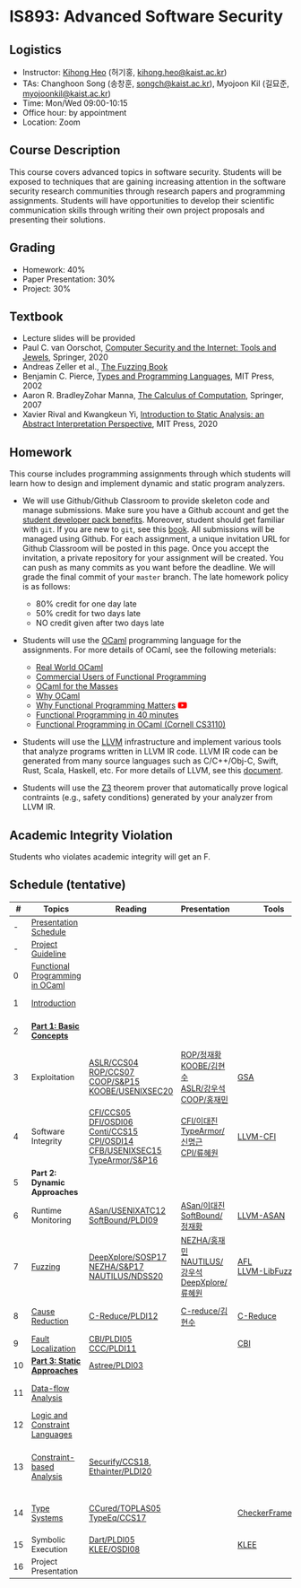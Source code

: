 # IS893: Advanced Software Security

## Logistics
- Instructor: [Kihong Heo](https://kihongheo.kaist.ac.kr) (허기홍, kihong.heo@kaist.ac.kr)
- TAs: Changhoon Song (송창훈, songch@kaist.ac.kr), Myojoon Kil (길묘준, myojoonkil@kaist.ac.kr)
- Time: Mon/Wed 09:00-10:15
- Office hour: by appointment
- Location: Zoom

## Course Description
This course covers advanced topics in software security. Students will be exposed to
techniques that are gaining increasing attention in the software security research
communities through research papers and programming assignments. Students will have
opportunities to develop their scientific communication skills through writing their
own project proposals and presenting their solutions.

## Grading
- Homework: 40%
- Paper Presentation: 30%
- Project: 30%

## Textbook
- Lecture slides will be provided
- Paul C. van Oorschot, [Computer Security and the Internet: Tools and Jewels](https://people.scs.carleton.ca/~paulv/toolsjewels.html), Springer, 2020
- Andreas Zeller et al., [The Fuzzing Book](https://www.fuzzingbook.org)
- Benjamin C. Pierce, [Types and Programming Languages](https://www.cis.upenn.edu/~bcpierce/tapl), MIT Press, 2002
- Aaron R. BradleyZohar Manna, [The Calculus of Computation](https://link.springer.com/book/10.1007/978-3-540-74113-8), Springer, 2007
- Xavier Rival and Kwangkeun Yi, [Introduction to Static Analysis: an Abstract Interpretation Perspective](https://mitpress.mit.edu/books/introduction-static-analysis), MIT Press, 2020

## Homework
This course includes programming assignments through which students will learn how to design and implement dynamic and static program analyzers.

- We will use Github/Github Classroom to provide skeleton code and manage submissions.
Make sure you have a Github account and get the [student developer pack benefits](https://education.github.com/pack).
Moreover, student should get familiar with `git`.
If you are new to `git`, see this [book](https://git-scm.com/book/en/v2).
All submissions will be managed using Github.
For each assignment, a unique invitation URL for Github Classroom will be posted in this page.
Once you accept the invitation, a private repository for your assignment will be created.
You can push as many commits as you want before the deadline. We will grade the final commit of your `master` branch.
The late homework policy is as follows:
  - 80% credit for one day late
  - 50% credit for two days late
  - NO credit given after two days late

- Students will use the [OCaml](https://ocaml.org) programming language for the assignments. For more details of OCaml, see the following meterials:
  - [Real World OCaml](https://dev.realworldocaml.org/index.html)
  - [Commercial Users of Functional Programming](http://cufp.org/2017)
  - [OCaml for the Masses](https://queue.acm.org/detail.cfm?id=2038036)
  - [Why OCaml](https://blog.janestreet.com/why-ocaml/)
  - [Why Functional Programming Matters](https://dl.acm.org/doi/10.1093/comjnl/32.2.98) [<img src="icons/youtube.png" width="16" />](https://youtu.be/1qBHf8DrWR8)
  - [Functional Programming in 40 minutes](https://youtu.be/0if71HOyVjY)
  - [Functional Programming in OCaml (Cornell CS3110)](https://www.cs.cornell.edu/courses/cs3110/2019sp/textbook/)

- Students will use the [LLVM](https://llvm.org) infrastructure and implement various tools that analyze programs written in LLVM IR code.
LLVM IR code can be generated from many source languages such as C/C++/Obj-C, Swift, Rust, Scala, Haskell, etc.
For more details of LLVM, see this [document](https://llvm.org/docs).

- Students will use the [Z3](https://github.com/Z3Prover/z3) theorem prover that automatically prove logical contraints (e.g., safety conditions)
generated by your analyzer from LLVM IR.

## Academic Integrity Violation
Students who violates academic integrity will get an F.

## Schedule (tentative)
|#|Topics|Reading|Presentation|Tools|Homework|
|-|------|-------|------------|-----|--------|
|-|[Presentation Schedule](https://docs.google.com/spreadsheets/d/1XWGdLnSZEkEaK1olUEcjb9SKhbfpW5-roQ6asPTfBhE/edit?usp=sharing)|||||
|-|[Project Guideline](slides/project.pdf)||||[<img src="icons/github-classroom.png" width="16" />Project](https://classroom.github.com/a/lBCHIeFq)|
|0|[Functional Programming in OCaml](slides/lecture0.pdf)|||
|1|[Introduction](slides/lecture1.pdf)||||[<img src="icons/github-classroom.png" width="16" />HW0: Hello-world](https://classroom.github.com/a/2pyTXU7M)|
|2|[**Part 1: Basic Concepts**](slides/lecture2.pdf)||||[<img src="icons/github-classroom.png" width="16" />HW1: OCaml Programming](https://classroom.github.com/a/O7rd_BBa)|
|3|Exploitation|[ASLR/CCS04](https://dl.acm.org/doi/10.1145/1030083.1030124)<br>[ROP/CCS07](https://dl.acm.org/doi/10.1145/1315245.1315313)<br>[COOP/S&P15](https://ieeexplore.ieee.org/document/7163058)<br>[KOOBE/USENIXSEC20](https://www.usenix.org/conference/usenixsecurity20/presentation/chen-weiteng)<br>|[ROP/정재황](slides/ROP.pdf)<br>[KOOBE/김현수](slides/KOOBE.pdf)<br>[ASLR/강우석](slides/ASLR.pdf)<br>[COOP/홍재민](slides/COOP.pdf)|[GSA](https://github.com/michaelbrownuc/GadgetSetAnalyzer)|
|4|Software Integrity|[CFI/CCS05](https://dl.acm.org/doi/10.1145/1102120.1102165)<br>[DFI/OSDI06](https://dl.acm.org/doi/10.5555/1298455.1298470)<br>[Conti/CCS15](https://dl.acm.org/doi/10.1145/1102120.1102165)<br>[CPI/OSDI14](https://www.usenix.org/conference/osdi14/technical-sessions/presentation/kuznetsov)<br> [CFB/USENIXSEC15](https://www.usenix.org/conference/usenixsecurity15/technical-sessions/presentation/carlini)<br>[TypeArmor/S&P16](https://ieeexplore.ieee.org/document/7546543)|[CFI/이대진](slides/CFI.pdf)<br>[TypeArmor/신명근](slides/typearmor.pdf)<br>[CPI/류혜원](slides/CPI.pdf)|[LLVM-CFI](https://clang.llvm.org/docs/ControlFlowIntegrity.html)||
|5|**Part 2: Dynamic Approaches**||||
|6|Runtime Monitoring|[ASan/USENIXATC12](https://www.usenix.org/system/files/conference/atc12/atc12-final39.pdf)<br>[SoftBound/PLDI09](https://dl.acm.org/doi/abs/10.1145/1542476.1542504)|[ASan/이대진](slides/ASan.pdf)<br>[SoftBound/정재황](slides/SoftBound.pdf)|[LLVM-ASAN](https://clang.llvm.org/docs/AddressSanitizer.html)|[<img src="icons/github-classroom.png" width="16" />HW2: SmaLLVM Sanitizer](https://classroom.github.com/a/x9oGnjpJ)|
|7|[Fuzzing](slides/lecture3.pdf)|[DeepXplore/SOSP17](https://dl.acm.org/doi/10.1145/3132747.3132785)<br>[NEZHA/S&P17](https://ieeexplore.ieee.org/abstract/document/7958601)<br>[NAUTILUS/NDSS20](https://www.ndss-symposium.org/ndss-paper/nautilus-fishing-for-deep-bugs-with-grammars)|[NEZHA/홍재민](slides/NEZHA.pdf)<br>[NAUTILUS/강우석](slides/NAUTILUS.pdf)<br>[DeepXplore/류혜원](slides/DeepXplore.pdf)|[AFL](https://lcamtuf.coredump.cx/afl/)<br>[LLVM-LibFuzzer](https://llvm.org/docs/LibFuzzer.html)|[<img src="icons/github-classroom.png" width="16" />HW3: SmaLLVM Fuzzer](https://classroom.github.com/a/nHXGLmbx)||
|8|[Cause Reduction](slides/lecture4.pdf)|[C-Reduce/PLDI12](https://dl.acm.org/doi/10.1145/2345156.2254104)|[C-reduce/김현수](slides/Creduce.pdf)|[C-Reduce](https://embed.cs.utah.edu/creduce/)|[<img src="icons/github-classroom.png" width="16" />HW4: SmaLLVM Delta](https://classroom.github.com/a/EpKCdIFz)|
|9|[Fault Localization](slides/lecture5.pdf)|[CBI/PLDI05](https://dl.acm.org/doi/10.1145/1065010.1065014)<br>[CCC/PLDI11](https://dl.acm.org/doi/10.1145/1993316.1993550)||[CBI](https://research.cs.wisc.edu/cbi/)|
|10|[**Part 3: Static Approaches**](slides/lecture6.pdf)|[Astree/PLDI03](https://dl.acm.org/doi/abs/10.1145/781131.781153)|||
|11|[Data-flow Analysis](slides/lecture7.pdf)||||[<img src="icons/github-classroom.png" width="16" />HW5: SmaLLVM Dataflow](https://classroom.github.com/a/Vff2oy-c)|
|12|[Logic and Constraint Languages](slides/lecture8.pdf)||||||
|13|[Constraint-based Analysis](slides/lecture9.pdf)|[Securify/CCS18](https://dl.acm.org/doi/10.1145/3243734.3243780), [Ethainter/PLDI20](https://dl.acm.org/doi/abs/10.1145/3385412.3385990)|||[<img src="icons/github-classroom.png" width="16" />HW6: SmaLLVM Constraint-based analyzer](https://classroom.github.com/a/rw7SrKBp)||
|14|[Type Systems](slides/lecture10.pdf)|[CCured/TOPLAS05](https://dl.acm.org/doi/10.1145/1065887.1065892)<br>[TypeEq/CCS17](https://dl.acm.org/doi/abs/10.1145/3133956.3133998)||[CheckerFramework](https://checkerframework.org)|HW7: SmaLLVM Type Checker|
|15|Symbolic Execution|[Dart/PLDI05](https://dl.acm.org/doi/abs/10.1145/1065010.1065036)<br>[KLEE/OSDI08](https://dl.acm.org/doi/10.5555/1855741.1855756)||[KLEE](http://klee.github.io)||
|16|Project Presentation||
